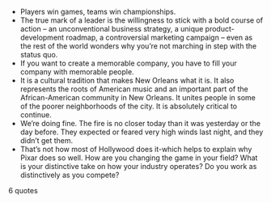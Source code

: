  - Players win games, teams win championships.
 - The true mark of a leader is the willingness to stick with a bold course of action – an unconventional business strategy, a unique product-development roadmap, a controversial marketing campaign – even as the rest of the world wonders why you’re not marching in step with the status quo.
 - If you want to create a memorable company, you have to fill your company with memorable people.
 - It is a cultural tradition that makes New Orleans what it is. It also represents the roots of American music and an important part of the African-American community in New Orleans. It unites people in some of the poorer neighborhoods of the city. It is absolutely critical to continue.
 - We’re doing fine. The fire is no closer today than it was yesterday or the day before. They expected or feared very high winds last night, and they didn’t get them.
 - That’s not how most of Hollywood does it-which helps to explain why Pixar does so well. How are you changing the game in your field? What is your distinctive take on how your industry operates? Do you work as distinctively as you compete?

6 quotes
